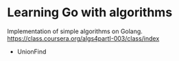 # Learning Go with algorithms

Implementation of simple algorithms on Golang.
https://class.coursera.org/algs4partI-003/class/index

* UnionFind